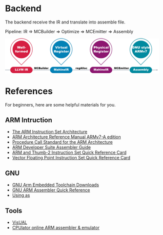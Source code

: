 # Backend

The backend receive the IR and translate into assemble file.

Pipeline: IR => MCBuilder => Optimize => MCEmitter => Assembly

![pipeline of backend](../../doc/image/pipeline_of_backend.jpg)

# References

For beginners, here are some helpful materials for you.

## ARM Intruction

- [The ARM Instruction Set Architecture](https://github.com/jiweixing/build-a-compiler-within-30-days/blob/master/ARM/Arm_EE382N_4.pdf)
- [ARM Architecture Reference Manual ARMv7-A edition](https://developer.arm.com/documentation/ddi0406/latest/)
- [Procedure Call Standard for the ARM Architecture](https://web.eecs.umich.edu/~prabal/teaching/resources/eecs373/ARM-AAPCS-EABI-v2.08.pdf)
- [ARM Developer Suite Assembler Guide](https://developer.arm.com/documentation/dui0068/b/)
- [ARM and Thumb-2 Instruction Set Quick Reference Card](https://developer.arm.com/documentation/qrc0001/m)
- [Vector Floating Point Instruction Set Quick Reference Card](https://developer.arm.com/documentation/qrc0007/e/)

## GNU

- [GNU Arm Embedded Toolchain Downloads](https://developer.arm.com/downloads/-/gnu-rm)
- [GNU ARM Assembler Quick Reference](https://www.yumpu.com/en/document/view/34963142/gnu-arm-assembler-quick-reference-bel)
- [Using as](http://microelectronics.esa.int/erc32/doc/as.pdf)

## Tools

- [VisUAL](https://salmanarif.bitbucket.io/visual/index.html)
- [CPUlator online ARM assembler & emulator](https://cpulator.01xz.net/?sys=arm)
